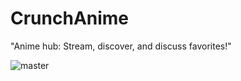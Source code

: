 # CrunchAnime
"Anime hub: Stream, discover, and discuss favorites!"

![master](2024-02-19-223533_1366x768_scrot.png)
